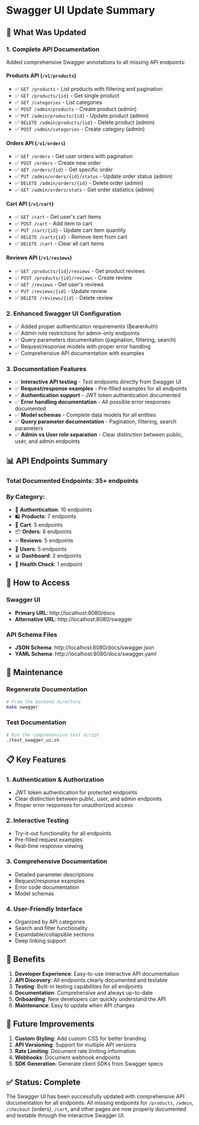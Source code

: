 # Swagger UI Update Summary

## 🎯 What Was Updated

### 1. **Complete API Documentation**
Added comprehensive Swagger annotations to all missing API endpoints:

#### Products API (`/v1/products`)
- ✅ `GET /products` - List products with filtering and pagination
- ✅ `GET /products/{id}` - Get single product
- ✅ `GET /categories` - List categories
- ✅ `POST /admin/products` - Create product (admin)
- ✅ `PUT /admin/products/{id}` - Update product (admin)
- ✅ `DELETE /admin/products/{id}` - Delete product (admin)
- ✅ `POST /admin/categories` - Create category (admin)

#### Orders API (`/v1/orders`)
- ✅ `GET /orders` - Get user orders with pagination
- ✅ `POST /orders` - Create new order
- ✅ `GET /orders/{id}` - Get specific order
- ✅ `PUT /admin/orders/{id}/status` - Update order status (admin)
- ✅ `DELETE /admin/orders/{id}` - Delete order (admin)
- ✅ `GET /admin/orders/stats` - Get order statistics (admin)

#### Cart API (`/v1/cart`)
- ✅ `GET /cart` - Get user's cart items
- ✅ `POST /cart` - Add item to cart
- ✅ `PUT /cart/{id}` - Update cart item quantity
- ✅ `DELETE /cart/{id}` - Remove item from cart
- ✅ `DELETE /cart` - Clear all cart items

#### Reviews API (`/v1/reviews`)
- ✅ `GET /products/{id}/reviews` - Get product reviews
- ✅ `POST /products/{id}/reviews` - Create review
- ✅ `GET /reviews` - Get user's reviews
- ✅ `PUT /reviews/{id}` - Update review
- ✅ `DELETE /reviews/{id}` - Delete review

### 2. **Enhanced Swagger UI Configuration**
- ✅ Added proper authentication requirements (BearerAuth)
- ✅ Admin role restrictions for admin-only endpoints
- ✅ Query parameters documentation (pagination, filtering, search)
- ✅ Request/response models with proper error handling
- ✅ Comprehensive API documentation with examples

### 3. **Documentation Features**
- ✅ **Interactive API testing** - Test endpoints directly from Swagger UI
- ✅ **Request/response examples** - Pre-filled examples for all endpoints
- ✅ **Authentication support** - JWT token authentication documented
- ✅ **Error handling documentation** - All possible error responses documented
- ✅ **Model schemas** - Complete data models for all entities
- ✅ **Query parameter documentation** - Pagination, filtering, search parameters
- ✅ **Admin vs User role separation** - Clear distinction between public, user, and admin endpoints

## 📊 API Endpoints Summary

### Total Documented Endpoints: **35+ endpoints**

### By Category:
- 🔐 **Authentication**: 10 endpoints
- 🛍️ **Products**: 7 endpoints
- 🛒 **Cart**: 5 endpoints
- 📦 **Orders**: 6 endpoints
- ⭐ **Reviews**: 5 endpoints
- 👥 **Users**: 5 endpoints
- 📊 **Dashboard**: 2 endpoints
- 🏥 **Health Check**: 1 endpoint

## 🚀 How to Access

### Swagger UI
- **Primary URL**: http://localhost:8080/docs
- **Alternative URL**: http://localhost:8080/swagger

### API Schema Files
- **JSON Schema**: http://localhost:8080/docs/swagger.json
- **YAML Schema**: http://localhost:8080/docs/swagger.yaml

## 🔧 Maintenance

### Regenerate Documentation
```bash
# From the backend directory
make swagger
```

### Test Documentation
```bash
# Run the comprehensive test script
./test_swagger_ui.sh
```

## 📋 Key Features

### 1. **Authentication & Authorization**
- JWT token authentication for protected endpoints
- Clear distinction between public, user, and admin endpoints
- Proper error responses for unauthorized access

### 2. **Interactive Testing**
- Try-it-out functionality for all endpoints
- Pre-filled request examples
- Real-time response viewing

### 3. **Comprehensive Documentation**
- Detailed parameter descriptions
- Request/response examples
- Error code documentation
- Model schemas

### 4. **User-Friendly Interface**
- Organized by API categories
- Search and filter functionality
- Expandable/collapsible sections
- Deep linking support

## 🎉 Benefits

1. **Developer Experience**: Easy-to-use interactive API documentation
2. **API Discovery**: All endpoints clearly documented and testable
3. **Testing**: Built-in testing capabilities for all endpoints
4. **Documentation**: Comprehensive and always up-to-date
5. **Onboarding**: New developers can quickly understand the API
6. **Maintenance**: Easy to update when API changes

## 🔄 Future Improvements

1. **Custom Styling**: Add custom CSS for better branding
2. **API Versioning**: Support for multiple API versions
3. **Rate Limiting**: Document rate limiting information
4. **Webhooks**: Document webhook endpoints
5. **SDK Generation**: Generate client SDKs from Swagger specs

## ✅ Status: Complete

The Swagger UI has been successfully updated with comprehensive API documentation for all endpoints. All missing endpoints for `/products`, `/admin`, `/checkout` (orders), `/cart`, and other pages are now properly documented and testable through the interactive Swagger UI. 